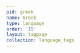 ```yaml
---
pid: greek
name: Greek
type: language
order: '15'
layout: tagpage
collection: language_tags
---
```

